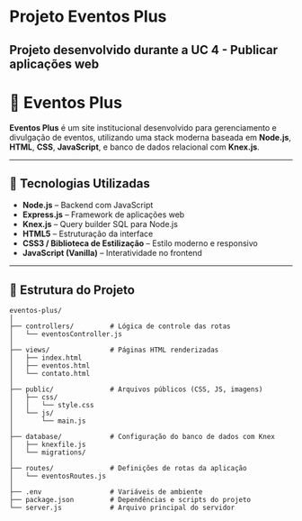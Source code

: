 # Projeto Eventos Plus

## Projeto desenvolvido durante a UC 4 - Publicar aplicações web

# 🎉 Eventos Plus

**Eventos Plus** é um site institucional desenvolvido para gerenciamento e divulgação de eventos, utilizando uma stack moderna baseada em **Node.js**, **HTML**, **CSS**, **JavaScript**, e banco de dados relacional com **Knex.js**.

---

## 🚀 Tecnologias Utilizadas

- **Node.js** – Backend com JavaScript
- **Express.js** – Framework de aplicações web
- **Knex.js** – Query builder SQL para Node.js
- **HTML5** – Estruturação da interface
- **CSS3 / Biblioteca de Estilização** – Estilo moderno e responsivo
- **JavaScript (Vanilla)** – Interatividade no frontend

---

## 📁 Estrutura do Projeto

```plaintext
eventos-plus/
│
├── controllers/         # Lógica de controle das rotas
│   └── eventosController.js
│
├── views/               # Páginas HTML renderizadas
│   ├── index.html
│   ├── eventos.html
│   └── contato.html
│
├── public/              # Arquivos públicos (CSS, JS, imagens)
│   ├── css/
│   │   └── style.css
│   └── js/
│       └── main.js
│
├── database/            # Configuração do banco de dados com Knex
│   ├── knexfile.js
│   └── migrations/
│
├── routes/              # Definições de rotas da aplicação
│   └── eventosRoutes.js
│
├── .env                 # Variáveis de ambiente
├── package.json         # Dependências e scripts do projeto
└── server.js            # Arquivo principal do servidor

